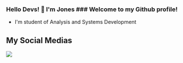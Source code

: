 ### Hello Devs! 👋 I'm Jones ### Welcome to my Github profile!

- I'm student of Analysis and Systems Development <br>

## My Social Medias 
<div style="display: inline_block"> 
  <a href="https://www.linkedin.com/in/jones-ferreira-402151210/" target="_blank"><img src="https://img.shields.io/badge/LinkedIn-0077B5?style=for-the-badge&logo=linkedin&logoColor=white" target="_blank"></a>
</div>








